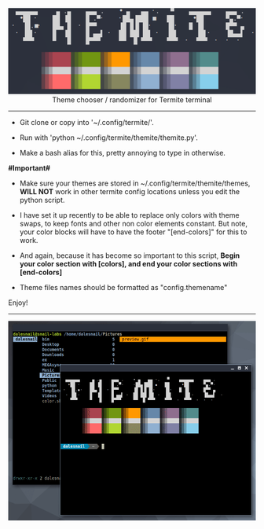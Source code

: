 <div align="center">
  <img src="https://raw.githubusercontent.com/dalesnail/themite/master/title.png"><br>
  Theme chooser / randomizer for Termite terminal
</div>

-----------------------------------------------

- Git clone or copy into '~/.config/termite/'.

- Run with 'python ~/.config/termite/themite/themite.py'. 

- Make a bash alias for this, pretty annoying to type in otherwise. 

__#Important#__

- Make sure your themes are stored in ~/.config/termite/themite/themes, __WILL NOT__ work in other termite config locations unless you edit the python script. 

- I have set it up recently to be able to replace only colors with theme swaps, to keep fonts and other non color elements constant. But note, your color blocks will have to have the footer "[end-colors]" for this to work. 

- And again, because it has become so important to this script, __Begin your color section with [colors], and end your color sections with [end-colors]__

- Theme files names should be formatted as "config.themename"

Enjoy!

----------------------------------------------------------------------------------------------

![Demo](demo.gif)
